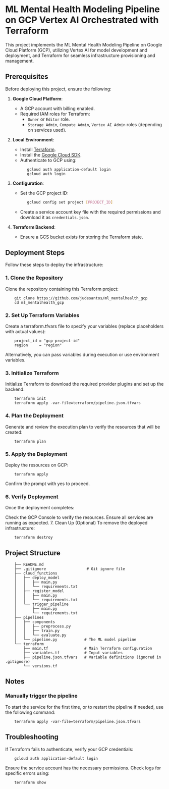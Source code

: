 # ML Mental Health Modeling Pipeline on GCP Vertex AI Orchestrated with Terraform

This project implements the ML Mental Health Modeling Pipeline on Google Cloud Platform (GCP), utilizing Vertex AI for model development and deployment, and Terraform for seamless infrastructure provisioning and management.


## Prerequisites

Before deploying this project, ensure the following:

1. **Google Cloud Platform**:
   - A GCP account with billing enabled.
   - Required IAM roles for Terraform:
     - `Owner` or `Editor` role.
     - `Storage Admin`, `Compute Admin`, `Vertex AI Admin` roles (depending on services used).

2. **Local Environment**:
   - Install [Terraform](https://www.terraform.io/downloads.html).
   - Install the [Google Cloud SDK](https://cloud.google.com/sdk/docs/install).
   - Authenticate to GCP using:
     ```
        gcloud auth application-default login
        gcloud auth login
     ```

3. **Configuration**:
   - Set the GCP project ID:
     ```bash
        gcloud config set project [PROJECT_ID]
     ```
   - Create a service account key file with the required permissions and download it as `credentials.json`.

4. **Terraform Backend**:
   - Ensure a GCS bucket exists for storing the Terraform state.

## Deployment Steps

Follow these steps to deploy the infrastructure:

### 1. Clone the Repository
Clone the repository containing this Terraform project:
```
    git clone https://github.com/judesantos/ml_mentalhealth_gcp
    cd ml_mentalhealth_gcp
```

### 2. Set Up Terraform Variables
Create a terraform.tfvars file to specify your variables (replace placeholders with actual values):
```
    project_id = "gcp-project-id"
    region     = "region"
```
Alternatively, you can pass variables during execution or use environment variables.

### 3. Initialize Terraform
Initialize Terraform to download the required provider plugins and set up the backend:
```
    terraform init
    terraform apply -var-file=terraform/pipeline.json.tfvars
```

### 4. Plan the Deployment
Generate and review the execution plan to verify the resources that will be created:
```
    terraform plan
```

### 5. Apply the Deployment
Deploy the resources on GCP:
```
    terraform apply
```
Confirm the prompt with yes to proceed.

### 6. Verify Deployment
Once the deployment completes:

Check the GCP Console to verify the resources.
Ensure all services are running as expected.
7. Clean Up (Optional)
To remove the deployed infrastructure:
```
    terraform destroy
```

## Project Structure
```
    ├── README.md
    ├── .gitignore                  # Git ignore file
    ├── cloud_functions
    │   ├── deploy_model
    │   │   ├── main.py
    │   │   └── requirements.txt
    │   ├── register_model
    │   │   ├── main.py
    │   │   └── requirements.txt
    │   └── trigger_pipeline
    │       ├── main.py
    │       └── requirements.txt
    ├── pipelines
    │   ├── components
    │   │   ├── preprocess.py
    │   │   ├── train.py
    │   │   └── evaluate.py
    │   └── pipeline.py            # The ML model pipeline
    └── terraform
        ├── main.tf                # Main Terraform configuration
        ├── variables.tf           # Input variables
        ├── pipeline.json.tfvars   # Variable definitions (ignored in .gitignore)
        └── versions.tf

```

## Notes

###  Manually trigger the pipeline
   To start the service for the first time, or to restart the pipeline if needed, use the following command:
```
    terraform apply -var-file=terraform/pipeline.json.tfvars
```

## Troubleshooting
If Terraform fails to authenticate, verify your GCP credentials:
```
    gcloud auth application-default login
```

Ensure the service account has the necessary permissions.
Check logs for specific errors using:
```
    terraform show
```




